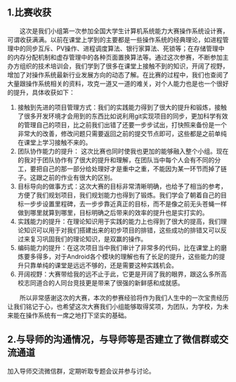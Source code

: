 
## 1.比赛收获  

&ensp;&ensp;&ensp;&ensp;这次是我们小组第一次参加全国大学生计算机系统能力大赛操作系统设计赛，可谓收获满满。以前在课堂上学到的主要都是一些操作系统的经典理论，如进程管理中的同步互斥、PV操作、进程调度算法、银行家算法、死锁等；在存储管理中的内存分配机制和虚存管理中的各种页面置换算法等。通过这次参赛，不断参加主办方组织的技术培训会，我们学到了很多在课堂上接触不到的知识，开阔了视野，增加了对操作系统最新行业发展方向的动态了解。在比赛的过程中，我们也查阅了大量跟操作系统相关的资料，攻克一道又一道的难关，对个人能力也是也一个很好的提升，具体收获如下：

1. 接触到先进的项目管理方式：我们的实践能力得到了很大的提升和锻炼，接触了很多开发环境才会用到的东西比如说利用git实现项目的同步，更加科学有效的管理自己的项目，比之前我们出错了还要一步步试出，打快照来备份是一个非常大的改善，修改问题只需要返回之前的提交节点即可，这些都是之前单纯在课堂上学习接触不来的。
2. 团队协作能力的提升： 这次比赛也同时使我也更加的能够融入整个小组。现在的我对于团队协作有了很大的提升和理解，在团队当中每个人会有不同的分工，要把自己的那一部分给处理好才是重中之重，不能因为某一环节而掉了链子。这跟之前的作业有很大的区别。
3. 目标导向的做事方式：这次大赛的目标非常清晰明确，也给予了相当的参考，方便了我们规划项目，我们规划能力也得到了锻炼。我们学会了朝着自己的目标一步步设置里程碑，去一步步靠近真正的目标，而不是像之前无头苍蝇一样做到哪里就算到哪里，目标明确之后带来的效率的提升也是实打实的。
4. 实践能力的提升：在理论知识用于实践的能力上也得到了很大的提高，我们理论知识可以用于对我们搭建出来的初步项目的排错，这些成功的排错又可以反过来复习巩固我们的理论知识，是双赢的操作。
5. 编码能力的提升：在这次项目当中我们审计了非常多的代码，比在课堂上的磨炼要多得多，对于Android各个模块的理解也有了长足的提升，这些能力的提升只靠单纯的课堂是远远不够的，还是需要这种实践机会。
6. 开阔视野：大赛带给我的远不止于此，它更是开阔了我的眼界，跟这么多所高校志同道合的人同台竞技更是带来了很强的新鲜感和成就感。

&ensp;&ensp;&ensp;&ensp;所以非常感谢这次的大赛，本次的参赛经验将作为我们人生中的一次宝贵经历让我们铭记于心，也希望这次大赛我们小组能够取得奖项，为团队，为学校，为未来能在操作系统有一席之地打下坚实的基础。

## 2.与导师的沟通情况，与导师等是否建立了微信群或交流通道

加入导师交流微信群，定期听取专题会议并参与讨论。  